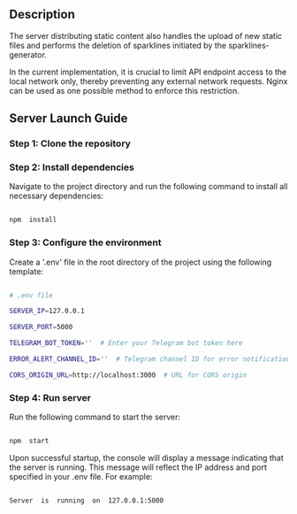 ## Description
The server distributing static content also handles the upload of new static files and performs the deletion of sparklines initiated by the sparklines-generator.

In the current implementation, it is crucial to limit API endpoint access to the local network only, thereby preventing any external network requests. Nginx can be used as one possible method to enforce this restriction.


## Server Launch Guide

  

### Step 1: Clone the repository

  

### Step 2: Install dependencies

  

Navigate to the project directory and run the following command to install all necessary dependencies:

  

```bash

npm  install

```

  

### Step 3: Configure the environment

  

Create a '.env' file in the root directory of the project using the following template:

  

```bash

# .env file

SERVER_IP=127.0.0.1

SERVER_PORT=5000

TELEGRAM_BOT_TOKEN=''  # Enter your Telegram bot token here

ERROR_ALERT_CHANNEL_ID=''  # Telegram channel ID for error notifications

CORS_ORIGIN_URL=http://localhost:3000  # URL for CORS origin

```

  

### Step 4: Run server

  

Run the following command to start the server:

  

```bash

npm  start

```

  

Upon successful startup, the console will display a message indicating that the server is running. This message will reflect the IP address and port specified in your .env file. For example:

  

```bash

Server  is  running  on  127.0.0.1:5000

```
